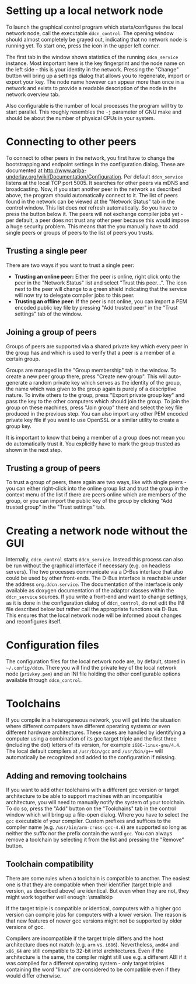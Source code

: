 # Setting up a local network node #

To launch the graphical control program which starts/configures the local network node, call the executable `ddcn_control`. The opening window should almost completely be grayed out, indicating that no network node is running yet. To start one, press the icon in the upper left corner.

The first tab in the window shows statistics of the running `ddcn_service` instance. Most important here is the key fingerprint and the node name on the left side - this is your identity in the network. Pressing the "Change" button will bring up a settings dialog that allows you to regenerate, import or export your key. The node name however can appear more than once in a network and exists to provide a readable description of the node in the network overview tab.

Also configurable is the number of local processes the program will try to start parallel. This roughly resembles the `-j` parameter of GNU make and should be about the number of physical CPUs in your system.

# Connecting to other peers #

To connect to other peers in the network, you first have to change the bootstrapping and endpoint settings in the configuration dialog. These are documented at http://www.ariba-underlay.org/wiki/Documentation/Configuration.
Per default `ddcn_service` listens at the local TCP port 5005. It searches for other peers via mDNS and broadcasting. Now, if you start another peer in the network as described above, the program should automatically connect to it. The list of peers found in the network can be viewed at the "Network Status" tab in the control window. This list does _not_ refresh automatically. So you have to press the button below it.
The peers will not exchange compiler jobs yet - per default, a peer does not trust any other peer because this would impose a huge security problem. This means that the you manually have to add single peers or groups of peers to the list of peers you trusts.

## Trusting a single peer ##

There are two ways if you want to trust a single peer:
  * **Trusting an online peer:** Either the peer is online, right click onto the peer in the "Network Status" list and select "Trust this peer...". The icon next to the peer will change to a green shield indicating that the service will now try to delegate compiler jobs to this peer.
  * **Trusting an offline peer:** If the peer is not online, you can import a PEM encoded public key file by pressing "Add trusted peer" in the "Trust settings" tab of the window.

## Joining a group of peers ##

Groups of peers are supported via a shared private key which every peer in the group has and which is used to verify that a peer is a member of a certain group.

Groups are managed in the "Group membership" tab in the window.
To create a new peer group there, press "Create new group". This will auto-generate a random private key which serves as the identity of the group, the name which was given to the group again is purely of a descriptive nature. To invite others to the group, press "Export private group key" and pass the key to the other computers which should join the group. To join the group on these machines, press "Join group" there and select the key file produced in the previous step. You can also import any other PEM encoded private key file if you want to use OpenSSL or a similar utility to create a group key.

It is important to know that being a member of a group does not mean you do automatically trust it. You explicitly have to mark the group trusted as shown in the next step.

## Trusting a group of peers ##

To trust a group of peers, there again are two ways, like with single peers - you can either right-click into the online group list and trust the group in the context menu of the list if there are peers online which are members of the group, or you can import the public key of the group by clicking "Add trusted group" in the "Trust settings" tab.

# Creating a network node without the GUI #

Internally, `ddcn_control` starts `ddcn_service`. Instead this process can also be run without the graphical interface if necessary (e.g. on headless servers). The two processes communicate via a D-Bus interface that also could be used by other front-ends. The D-Bus interface is reachable under the address `org.ddcn.service`. The documentation of the interface is only available as doxygen documentation of the adaptor classes within the `ddcn_service` sources. If you write a front-end and want to change settings, as it is done in the configuration dialog of `ddcn_control`, do not edit the INI file described below but rather call the appropriate functions via D-Bus. This ensures that the local network node will be informed about changes and reconfigures itself.

# Configuration files #

The configuration files for the local network node are, by default, stored in `~/.config/ddcn`. There you will find the private key of the local network node (`privkey.pem`) and an INI file holding the other configurable options available through `ddcn_control`.

# Toolchains #

If you compile in a heterogeneous network, you will get into the situation where different computers have different operating systems or even different hardware architectures. These cases are handled by identifying a computer using a combination of its gcc target triple and the first three (including the dot) letters of its version, for example `i686-linux-gnu/4.4`. The local default compilers at `/usr/bin/gcc` and `/usr/bin/g++` will automatically be recognized and added to the configuration if missing.

## Adding and removing toolchains ##

If you want to add other toolchains with a different gcc version or target architecture to be able to support machines with an incompatible architecture, you will need to manually notify the system of your toolchain. To do so, press the "Add" button on the "Toolchains" tab in the control window which will bring up a file-open dialog. Where you have to select the `gcc` executable of your compiler. Custom prefixes and suffices to the compiler name (e.g. `/usr/bin/arm-cross-gcc-4.6`) are supported so long as neither the suffix nor the prefix contain the word `gcc`.
You can always remove a toolchain by selecting it from the list and pressing the "Remove" button.

## Toolchain compatibility ##

There are some rules when a toolchain is compatible to another.
The easiest one is that they are compatible when their identifier (target triple and version, as described above) are identical. But even when they are not, they might work together well enough:
\smallskip

If the target triple is compatible or identical, computers with a higher gcc version can compile jobs for computers with a lower version. The reason is that new features of newer gcc versions might not be supported by older versions of gcc.

Compilers are incompatible if the target triple differs and the host architecture does not match (e.g. `arm` vs. `i686`). Nevertheless, `amd64` and `x86_64` are still compatible to 32-bit intel architectures. Even if the architecture is the same, the compiler might still use e.g. a different ABI if it was compiled for a different operating system - only target triples containing the word "linux" are considered to be compatible even if they would differ otherwise.